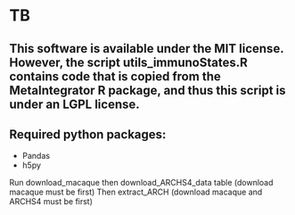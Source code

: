 # TB

## This software is available under the MIT license. However, the script utils_immunoStates.R contains code that is copied from the MetaIntegrator R package, and thus this script is under an LGPL license.

## Required python packages:
- Pandas
- h5py


Run download_macaque
then download_ARCHS4_data table (download macaque must be first)
Then extract_ARCH (download macaque and ARCHS4 must be first)